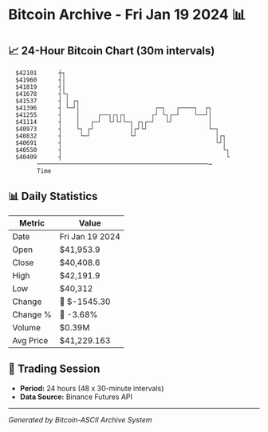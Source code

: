 # Bitcoin Archive - Fri Jan 19 2024 📊

## 📈 24-Hour Bitcoin Chart (30m intervals)

```
  $42101      ┼┐                                               
  $41960      ┤│                                               
  $41819      ┤│                                               
  $41678      ┤└┐                                              
  $41537      ┤ │ ┌┐                                           
  $41396      ┤ └─┘│                     ┌─┐   ┌────┐  ┌┐      
  $41255      ┤    │     ┌──┐┌┐┌┐       ┌┘ └┐┌─┘    └──┘│      
  $41114      ┤    │   ┌─┘  └┘└┘└─┐ ┌┐┌─┘   └┘          │      
  $40973      ┤    └┐ ┌┘          │┌┘└┘                 └─┐    
  $40832      ┤     └─┘           └┘                      │┌┐  
  $40691      ┤                                           └┘│  
  $40550      ┤                                             └┐ 
  $40409      ┤                                              └ 
        ────────────────────────────────────────────────→
        Time
```

## 📊 Daily Statistics

| Metric | Value |
|--------|-------|
| Date | Fri Jan 19 2024 |
| Open | $41,953.9 |
| Close | $40,408.6 |
| High | $42,191.9 |
| Low | $40,312 |
| Change | 🔴 $-1545.30 |
| Change % | 🔴 -3.68% |
| Volume | $0.39M |
| Avg Price | $41,229.163 |

## 📅 Trading Session

- **Period:** 24 hours (48 x 30-minute intervals)
- **Data Source:** Binance Futures API

---
*Generated by Bitcoin-ASCII Archive System*
